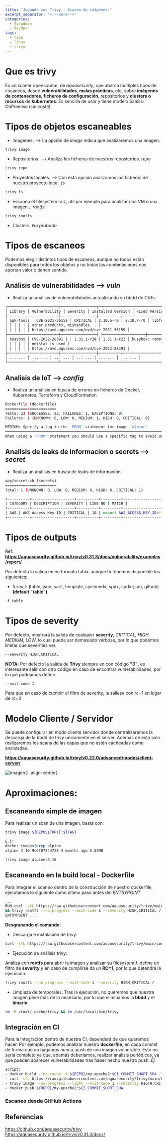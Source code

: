 ```yaml
---
title: "Jugando con Trivy - Scaneo de imágenes."
excerpt_separator: "<!--more-->"
categories:
  - SysAdmin
  - DevOps
tags:
  - tips
  - linux
  - trivy
---
```

# Que es trivy
Es un scaner opensource, de *aquasecurity*, que abarca múltiples tipos de escaneos, desde **vulnerabilidades**, **malas prácticas**, etc, sobre **imágenes de contenedores**, **ficheros de configuración**, repositorios y **clusters o recursos** de **kubernetes**.
Es sencilla de usar y tiene modelo SaaS u OnPremise (sin coste).
<!--more-->

# Tipos de objetos escaneables
- Imagenes. --> La opción de *image* indica que analizaremos una imagen. 
```bash
trivy image
```
- Repositorios. --> Analiza los ficheros de nuestros repositorios. *repo*
```bash
trivy repo
```
- Proyectos locales. --> Con esta opción analizamos los ficheros de nuestro proyecto local. *fs*
```bash
trivy fs
```
- Escanea el filesystem raiz, util por ejemplo para analizar una VM o una imagen... *rootfs*
```bash
trivy rootfs
```
- Clusters. *No probado*

# Tipos de escaneos

Podemos elegir distintos tipos de escaneos, aunque no todos están disponibles para todos los objetos y no todas las combinaciones nos aportan valor o tienen sentido.

## Análisis de vulnerabilidades --> *vuln*
- Realiza un análisis de vulnerabilidades actualizando su bbdd de CVEs

```bash
┌───────────────────────┬────────────────┬──────────┬───────────────────┬──────────────────┬─────────────────────────────────────────────────────────────┐
│ Library │ Vulnerability │ Severity │ Installed Version │ Fixed Version │ Title │
├───────────────────────┼────────────────┼──────────┼───────────────────┼──────────────────┼─────────────────────────────────────────────────────────────┤
│ apk-tools │ CVE-2021-36159 │ CRITICAL │ 2.10.6-r0 │ 2.10.7-r0 │ libfetch before 2021-07-26, as used in apk-tools, xbps, and │
│ │ │ │ │ │ other products, mishandles... │
│ │ │ │ │ │ https://avd.aquasec.com/nvd/cve-2021-36159 │
├───────────────────────┼────────────────┤ ├───────────────────┼──────────────────┼─────────────────────────────────────────────────────────────┤
│ busybox │ CVE-2022-28391 │ │ 1.31.1-r20 │ 1.31.1-r22 │ busybox: remote attackers may execute arbitrary code if │
│ │ │ │ │ │ netstat is used │
│ │ │ │ │ │ https://avd.aquasec.com/nvd/cve-2022-28391 │
├───────────────────────┼────────────────┼──────────┼───────────────────┼──────────────────┼─────────────────────────────────────────────────────────────┤
│ ... ... │ ... ... │ ... ... │ ... ... │ ... ... │ ... ... │
└───────────────────────┴────────────────┴──────────┴───────────────────┴──────────────────┴─────────────────────────────────────────────────────────────┘
```

## Analisis de IoT --> *config*

- Realiza un análisis en busca de errores en ficheros de Docker, Kubernetes, Terraform y CloudFormation

```bash
Dockerfile (dockerfile)
=======================
Tests: 23 (SUCCESSES: 22, FAILURES: 1, EXCEPTIONS: 0)
Failures: 1 (UNKNOWN: 0, LOW: 0, MEDIUM: 1, HIGH: 0, CRITICAL: 0)

MEDIUM: Specify a tag in the 'FROM' statement for image 'alpine'
══════════════════════════════════════════════════════════════════════════════════════════════════════════════════════
When using a 'FROM' statement you should use a specific tag to avoid uncontrolled behavior when the image is updated.
```

## Analisis de leaks de informacion o secrets --> *secret*

- Realiza un análisis en busca de leaks de información.

```bash
app/secret.sh (secrets)
=======================
Total: 1 (UNKNOWN: 0, LOW: 0, MEDIUM: 0, HIGH: 0, CRITICAL: 1)

+----------+-------------------+----------+---------+--------------------------------+
| CATEGORY | DESCRIPTION | SEVERITY | LINE NO | MATCH |
+----------+-------------------+----------+---------+--------------------------------+
| AWS | AWS Access Key ID | CRITICAL | 10 | export AWS_ACCESS_KEY_ID=***** |
+----------+-------------------+----------+---------+--------------------------------+
```

# Tipos de outputs
Ref: **https://aquasecurity.github.io/trivy/v0.31.3/docs/vulnerability/examples/report/**

Por defecto la salida en en formato tabla. aunque tb tenemos disponible los siguientes:
- format: (table, json, sarif, template, cyclonedx, spdx, spdx-json, github) **(default "table")**
```bash
-f table
```

# Tipos de severity
Por defecto, mostrará la salida de cualquier **severity**, *CRITICAL, HIGH, MEDIUM, LOW*, lo cual puede ser demasiado verbose, por lo que podemos limitar que severities ver.
```bash
--severity HIGH,CRITICAL
```
**NOTA:** Por defecto la salida de **Trivy** siempre en con código **"0"**, es interesante salir con otro código en caso de encontrar vulnerabilidades, por lo que podríamos definir:
```bash
--exit-code 1
```
Para que en caso de cumplir el filtro de severity, la saliese con rc=1 en lugar de rc=0

# Modelo Cliente / Servidor
Se puede configurar en modo cliente servidor donde centralizaremos la descarga de la bbdd de trivy unicamente en el server. Ademas de esto solo realizaremos los scans de las capas que no estén cacheadas como analizadas.

**https://aquasecurity.github.io/trivy/v0.22.0/advanced/modes/client-server/**

![imagen]({{'https://malambra.github.io/docs/images/client-server.png'|absolute_url}}){: .align-center}

# Aproximaciones:

## Escaneando simple de imagen
Para realizar un scan de una imagen, basta con:
```bash
trivy image ${REPOSITORY}:${TAG}

E.j:
docker images|grep alpine
alpine 3.16 9c6f07244728 4 months ago 5.54MB

trivy image alpine:3.16

```
## Escaneando en la build local - Dockerfile
Para integrar el scaneo dentro de la construcción de nuestro dockerfile, ejecutamos lo siguiente como último paso antes del *ENTRYPOINT*
```bash
...
RUN curl -sfL https://raw.githubusercontent.com/aquasecurity/trivy/main/contrib/install.sh | sh -s -- -b /usr/local/bin \
&& trivy rootfs --no-progress --exit-code 1 --severity HIGH,CRITICAL / && rm -R /root/.cache/trivy && rm /usr/local/bin/trivy
ENTRYPOINT ...
```
**Desgranando el comando:**
- Descarga e instalación de trivy:
```bash
curl -sfL https://raw.githubusercontent.com/aquasecurity/trivy/main/contrib/install.sh | sh -s -- -b /usr/local/bin \
```

- Ejecución de análisis trivy:

Analiza con **rootfs** para abrir la imagen y analizar su filesystem **/**, define un filtro de **severity** y en caso de cumplirse da un **RC=1**, por lo que detendrá la ejecución.
```bash
trivy rootfs --no-progress --exit-code 1 --severity HIGH,CRITICAL / 
```

- Limpieza de temporales.
Tras la ejecución, no queremos que nuestra imagen pese más de lo necesario, por lo que eliminamos la **bbdd** y el **binario**
```bash
rm -R /root/.cache/trivy && rm /usr/local/bin/trivy
```

## Integración en CI
Para la integración dentro de nuestra CI, dependerá de que queremos hacer. Por ejemplo, podemos analizar nuestro **dockerfile**, en cada commit de forma que no hagamos nunca, push de una imagen vulnerable. Esto no seria completo ya que, además deberíamos, realizar análisis periódicos, ya que pueden aparecer vulnerabilidades tras haber hecho nuestro push.
*Ej.*
```bash
script:
- docker build --no-cache -t ${REPO}/my-apache2:$CI_COMMIT_SHORT_SHA .
- curl -sfL https://raw.githubusercontent.com/aquasecurity/trivy/main/contrib/install.sh | sh -s -- -b /usr/local/bin \ 
- trivy image --no-progress --light --exit-code 1 --severity HIGTH,CRITICAL ${REPO}/my-apache2:$CI_COMMIT_SHORT_SHA
- docker push ${REPO}/my-apache2:$CI_COMMIT_SHORT_SHA

```

### Escaneo desde GitHub Actions
## Referencias
https://github.com/aquasecurity/trivy
https://aquasecurity.github.io/trivy/v0.31.3/docs/